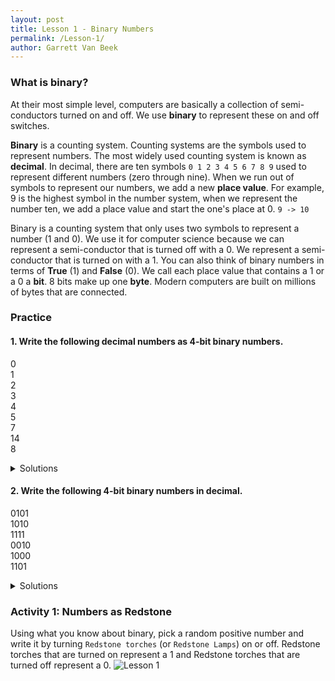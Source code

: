 ```yaml
---
layout: post
title: Lesson 1 - Binary Numbers
permalink: /Lesson-1/
author: Garrett Van Beek
---
```


### What is binary?
At their most simple level, computers are basically a collection of semi-conductors turned on and off. We use __binary__ to represent these on and off switches.

__Binary__ is a counting system. Counting systems are the symbols used to represent numbers. The most widely used counting system is known as __decimal__. In decimal, there are ten symbols `0 1 2 3 4 5 6 7 8 9` used to represent different numbers (zero through nine). When we run out of symbols to represent our numbers, we add a new __place value__. For example, 9 is the highest symbol in the number system, when we represent the number ten, we add a place value and start the one's place at 0.
`9 -> 10`

Binary is a counting system that only uses two symbols to represent a number (1 and 0). We use it for computer science because we can represent a semi-conductor that is turned off with a 0. We represent a semi-conductor that is turned on with a 1. You can also think of binary numbers in terms of __True__ (1) and __False__ (0). We call each place value that contains a 1 or a 0 a __bit__. 8 bits make up one __byte__. Modern computers are built on millions of bytes that are connected.

### Practice
#### 1. Write the following decimal numbers as 4-bit binary numbers.
0 <br>
1 <br>
2 <br>
3 <br>
4 <br>
5 <br>
7 <br>
14 <br>
8 <br>
<style type="text/css">
.tg {
  border-collapse:collapse;
  border-spacing:0;
}
.tg td {
  padding:10px 5px;
  border-style:solid;
  border-width:1px;
  overflow:hidden;
  word-break:normal;
  border-color:black;
}
.tg th {
  font-size:14px;
  font-weight:normal;
  padding:10px 5px;
  border-style:solid;
  border-width:1px;
  overflow:hidden;
  word-break:normal;
  border-color:black;
}
.tg .tg-0pky{
  border-color:inherit;text-align:left;vertical-align:top
}
</style>
<details>
  <summary> Solutions </summary>
  <table class="tg">
  <tr>
    <th>Decimal</th>
    <th>Binary</th>
  </tr>
  <tr>
    <td>0</td>
    <td>0000</td>
  </tr>
  <tr>
    <td>1</td>
    <td>0001</td>
  </tr>
  <tr>
    <td>2</td>
    <td>0010</td>
  </tr>
  <tr>
    <td>3</td>
    <td>0011</td>
  </tr>
  <tr>
    <td>4</td>
    <td>0100</td>
  </tr>
  <tr>
    <td>5</td>
    <td>0101</td>
  </tr>
  <tr>
    <td>7</td>
    <td>0111</td>
  </tr>
  <tr>
    <td>14</td>
    <td>1110</td>
  </tr>
  <tr>
    <td>8</td>
    <td>1000</td>
  </tr>
</table>
</details>

#### 2. Write the following 4-bit binary numbers in decimal.
0101 <br>
1010 <br>
1111 <br>
0010 <br>
1000 <br>
1101 <br>
<details>
  <summary> Solutions </summary>
  <table class="tg">
  <tr>
    <th>Binary</th>
    <th>Decimal</th>
  </tr>
  <tr>
    <td>0101</td>
    <td>5</td>
  </tr>
  <tr>
    <td>1010</td>
    <td>10</td>
  </tr>
  <tr>
    <td>1111</td>
    <td>15</td>
  </tr>
  <tr>
    <td>0010</td>
    <td>2</td>
  </tr>
  <tr>
    <td>1000</td>
    <td>8</td>
  </tr>
  <tr>
    <td>1101</td>
    <td>13</td>
  </tr>
</table>
</details>

### Activity 1: Numbers as Redstone
Using what you know about binary, pick a random positive number and write it by turning `Redstone torches` (or `Redstone Lamps`) on or off. Redstone torches that are turned on represent a 1 and Redstone torches that are turned off represent a 0.
![Lesson 1](https://github.com/thegerrit/MinecraftLessons/blob/master/images/binary_nine.png?raw=true)
